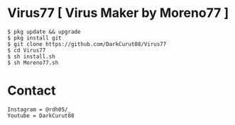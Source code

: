 # Virus77 [ Virus Maker by Moreno77 ]
```
$ pkg update && upgrade
$ pkg install git
$ git clone https://github.com/DarkCurut08/Virus77
$ cd Virus77
$ sh install.sh
$ sh Moreno77.sh
```
# Contact
```
Instagram = @rdh05/_
Youtube = DarkCurut08
```
